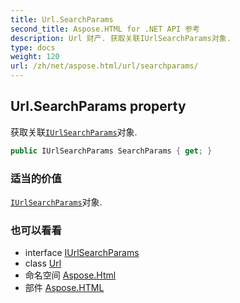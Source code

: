 ```yaml
---
title: Url.SearchParams
second_title: Aspose.HTML for .NET API 参考
description: Url 财产. 获取关联IUrlSearchParams对象.
type: docs
weight: 120
url: /zh/net/aspose.html/url/searchparams/
---
```

## Url.SearchParams property

获取关联[`IUrlSearchParams`](../../iurlsearchparams/)对象.

```csharp
public IUrlSearchParams SearchParams { get; }
```

### 适当的价值

[`IUrlSearchParams`](../../iurlsearchparams/)对象.

### 也可以看看

* interface [IUrlSearchParams](../../iurlsearchparams/)
* class [Url](../)
* 命名空间 [Aspose.Html](../../url/)
* 部件 [Aspose.HTML](../../../)


